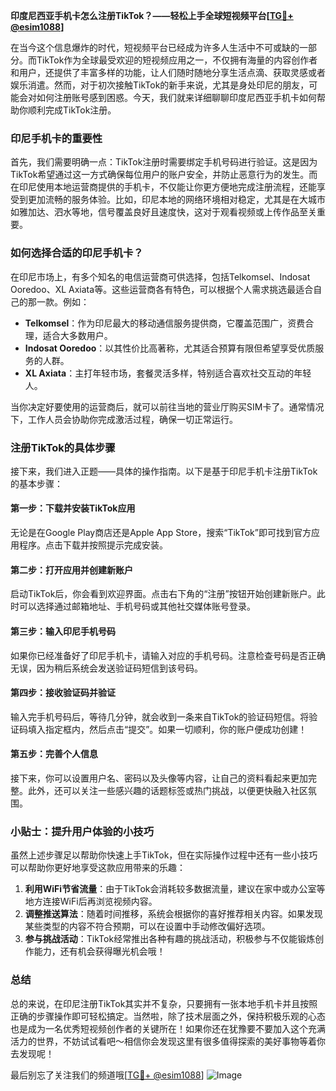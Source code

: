 **印度尼西亚手机卡怎么注册TikTok？——轻松上手全球短视频平台[[TG💪+ @esim1088](https://t.me/s/esim1088)]**

在当今这个信息爆炸的时代，短视频平台已经成为许多人生活中不可或缺的一部分。而TikTok作为全球最受欢迎的短视频应用之一，不仅拥有海量的内容创作者和用户，还提供了丰富多样的功能，让人们随时随地分享生活点滴、获取灵感或者娱乐消遣。然而，对于初次接触TikTok的新手来说，尤其是身处印尼的朋友，可能会对如何注册账号感到困惑。今天，我们就来详细聊聊印度尼西亚手机卡如何帮助你顺利完成TikTok注册。

### 印尼手机卡的重要性

首先，我们需要明确一点：TikTok注册时需要绑定手机号码进行验证。这是因为TikTok希望通过这一方式确保每位用户的账户安全，并防止恶意行为的发生。而在印尼使用本地运营商提供的手机卡，不仅能让你更方便地完成注册流程，还能享受到更加流畅的服务体验。比如，印尼本地的网络环境相对稳定，尤其是在大城市如雅加达、泗水等地，信号覆盖良好且速度快，这对于观看视频或上传作品至关重要。

### 如何选择合适的印尼手机卡？

在印尼市场上，有多个知名的电信运营商可供选择，包括Telkomsel、Indosat Ooredoo、XL Axiata等。这些运营商各有特色，可以根据个人需求挑选最适合自己的那一款。例如：

- **Telkomsel**：作为印尼最大的移动通信服务提供商，它覆盖范围广，资费合理，适合大多数用户。
- **Indosat Ooredoo**：以其性价比高著称，尤其适合预算有限但希望享受优质服务的人群。
- **XL Axiata**：主打年轻市场，套餐灵活多样，特别适合喜欢社交互动的年轻人。

当你决定好要使用的运营商后，就可以前往当地的营业厅购买SIM卡了。通常情况下，工作人员会协助你完成激活过程，确保一切正常运行。

### 注册TikTok的具体步骤

接下来，我们进入正题——具体的操作指南。以下是基于印尼手机卡注册TikTok的基本步骤：

#### 第一步：下载并安装TikTok应用
无论是在Google Play商店还是Apple App Store，搜索“TikTok”即可找到官方应用程序。点击下载并按照提示完成安装。

#### 第二步：打开应用并创建新账户
启动TikTok后，你会看到欢迎界面。点击右下角的“注册”按钮开始创建新账户。此时可以选择通过邮箱地址、手机号码或其他社交媒体账号登录。

#### 第三步：输入印尼手机号码
如果你已经准备好了印尼手机卡，请输入对应的手机号码。注意检查号码是否正确无误，因为稍后系统会发送验证码短信到该号码。

#### 第四步：接收验证码并验证
输入完手机号码后，等待几分钟，就会收到一条来自TikTok的验证码短信。将验证码填入指定框内，然后点击“提交”。如果一切顺利，你的账户便成功创建！

#### 第五步：完善个人信息
接下来，你可以设置用户名、密码以及头像等内容，让自己的资料看起来更加完整。此外，还可以关注一些感兴趣的话题标签或热门挑战，以便更快融入社区氛围。

### 小贴士：提升用户体验的小技巧

虽然上述步骤足以帮助你快速上手TikTok，但在实际操作过程中还有一些小技巧可以帮助你更好地享受这款应用带来的乐趣：

1. **利用WiFi节省流量**：由于TikTok会消耗较多数据流量，建议在家中或办公室等地方连接WiFi后再浏览视频内容。
2. **调整推送算法**：随着时间推移，系统会根据你的喜好推荐相关内容。如果发现某些类型的内容不符合预期，可以在设置中手动修改偏好选项。
3. **参与挑战活动**：TikTok经常推出各种有趣的挑战活动，积极参与不仅能锻炼创作能力，还有机会获得曝光机会哦！

### 总结

总的来说，在印尼注册TikTok其实并不复杂，只要拥有一张本地手机卡并且按照正确的步骤操作即可轻松搞定。当然啦，除了技术层面之外，保持积极乐观的心态也是成为一名优秀短视频创作者的关键所在！如果你还在犹豫要不要加入这个充满活力的世界，不妨试试看吧～相信你会发现这里有很多值得探索的美好事物等着你去发现呢！

最后别忘了关注我们的频道哦[[TG💪+ @esim1088](https://t.me/s/esim1088)] ![Image](https://i.postimg.cc/4NQfJmqS/Snipaste-2025-05-13-00-14-12.png)